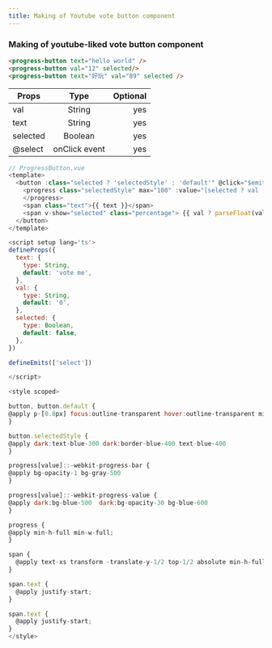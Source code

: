 ```yaml
---
title: Making of Youtube vote button component
---
```


<div class="text-center">
  <!-- You can use Vue components inside markdown -->
  <carbon-dicom-overlay class="text-4xl -mb-6 m-auto" />
  <h3>Making of youtube-liked vote button component</h3>
</div>

<demo></demo>

<div class="space-y-2">
<progress-button text="hello world" />
<progress-button val="12" selected/>
<progress-button text="好玩" val="89" selected />
</div>

```html
<progress-button text="hello world" />
<progress-button val="12" selected/>
<progress-button text="好玩" val="89" selected />
```


| Props   |      Type      |  Optional |
|----------|:-------------:|------:|
| val |  String | yes |
| text |    String  |  yes |
| selected |    Boolean  |   yes |
| @select |    onClick event  |   yes |

```js
// ProgressButton.vue
<template>
  <button :class="selected ? 'selectedStyle' : 'default'" @click="$emit('select')">
    <progress class="selectedStyle" max="100" :value="[selected ? val : '0']">
    </progress>
    <span class="text">{{ text }}</span>
    <span v-show="selected" class="percentage"> {{ val ? parseFloat(val) >= 100 ? '100' : val : '0' }} %</span>
  </button>
</template>

<script setup lang='ts'>
defineProps({
  text: {
    type: String,
    default: 'vote me',
  },
  val: {
    type: String,
    default: '0',
  },
  selected: {
    type: Boolean,
    default: false,
  },
})

defineEmits(['select'])

</script>

<style scoped>

button, button.default {
@apply p-[0.8px] focus:outline-transparent hover:outline-transparent min-w-60 h-7 min-h-7 flex relative border-gray-300 border-[0.5px]
}

button.selectedStyle {
@apply dark:text-blue-300 dark:border-blue-400 text-blue-400
}

progress[value]::-webkit-progress-bar {
@apply bg-opacity-1 bg-gray-500
}

progress[value]::-webkit-progress-value {
@apply dark:bg-blue-500  dark:bg-opacity-30 bg-blue-600
}

progress {
@apply min-h-full min-w-full;
}

span {
  @apply text-xs transform -translate-y-1/2 top-1/2 absolute min-h-full flex items-center px-2 justify-end  w-full
}

span.text {
  @apply justify-start;
}

span.text {
  @apply justify-start;
}
</style>
```